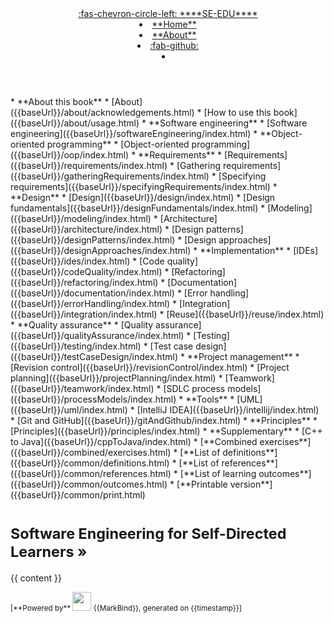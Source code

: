 <head-bottom>
  <link rel="stylesheet" href="{{baseUrl}}/css/textbook.css">
</head-bottom>

<header sticky>
<navbar placement="top" type="dark">
<a slot="brand" href="https://se-education.org" title="SE-EDU" class="navbar-brand"><md>:fas-chevron-circle-left: ****SE-EDU****</md></a>
  <li><a href="{{baseUrl}}/index.html" class="nav-link"><md>**Home**</md></a></li>
  <li><a href="{{baseUrl}}/about/acknowledgements.html" class="nav-link"><md>**About**</md></a></li>
  <li><a href="https://github.com/se-edu/se-book" class="nav-link"><md>:fab-github:</md></a></li>
  <li slot="right" class="nav-link">
    <form class="navbar-form">
      <searchbar placeholder="Search" algolia menu-align-right></searchbar>
    </form>
  </li>
</navbar>
</header>

<div id="flex-body">
<nav id="site-nav" class="fixed-header-padding">
<div class="nav-component slim-scroll">
<site-nav>
* **About this book**
  * [About]({{baseUrl}}/about/acknowledgements.html)
  * [How to use this book]({{baseUrl}}/about/usage.html)
* **Software engineering**
  * [Software engineering]({{baseUrl}}/softwareEngineering/index.html)
* **Object-oriented programming**
  * [Object-oriented programming]({{baseUrl}}/oop/index.html)
* **Requirements**
  * [Requirements]({{baseUrl}}/requirements/index.html)
  * [Gathering requirements]({{baseUrl}}/gatheringRequirements/index.html)
  * [Specifying requirements]({{baseUrl}}/specifyingRequirements/index.html)
* **Design**
  * [Design]({{baseUrl}}/design/index.html)
  * [Design fundamentals]({{baseUrl}}/designFundamentals/index.html)
  * [Modeling]({{baseUrl}}/modeling/index.html)
  * [Architecture]({{baseUrl}}/architecture/index.html)
  * [Design patterns]({{baseUrl}}/designPatterns/index.html)
  * [Design approaches]({{baseUrl}}/designApproaches/index.html)
* **Implementation**
  * [IDEs]({{baseUrl}}/ides/index.html)
  * [Code quality]({{baseUrl}}/codeQuality/index.html)
  * [Refactoring]({{baseUrl}}/refactoring/index.html)
  * [Documentation]({{baseUrl}}/documentation/index.html)
  * [Error handling]({{baseUrl}}/errorHandling/index.html)
  * [Integration]({{baseUrl}}/integration/index.html)
  * [Reuse]({{baseUrl}}/reuse/index.html)
* **Quality assurance**
  * [Quality assurance]({{baseUrl}}/qualityAssurance/index.html)
  * [Testing]({{baseUrl}}/testing/index.html)
  * [Test case design]({{baseUrl}}/testCaseDesign/index.html)
* **Project management**
  * [Revision control]({{baseUrl}}/revisionControl/index.html)
  * [Project planning]({{baseUrl}}/projectPlanning/index.html)
  * [Teamwork]({{baseUrl}}/teamwork/index.html)
  * [SDLC process models]({{baseUrl}}/processModels/index.html)
* **Tools**
  * [UML]({{baseUrl}}/uml/index.html)
  * [IntelliJ IDEA]({{baseUrl}}/intellij/index.html)
  * [Git and GitHub]({{baseUrl}}/gitAndGithub/index.html)
* **Principles**
  * [Principles]({{baseUrl}}/principles/index.html)
* **Supplementary**
  * [C++ to Java]({{baseUrl}}/cppToJava/index.html)
* [**Combined exercises**]({{baseUrl}}/combined/exercises.html)
* [**List of definitions**]({{baseUrl}}/common/definitions.html)
* [**List of references**]({{baseUrl}}/common/references.html)
* [**List of learning outcomes**]({{baseUrl}}/common/outcomes.html)
* [**Printable version**]({{baseUrl}}/common/print.html)
</site-nav>
</div>
</nav>
<div id="content-wrapper" class="fixed-header-padding">

# <span class="text-dark"><small>****Software Engineering for Self-Directed Learners »****</small></span>
  {{ content }}
</div>
<nav id="page-nav" class="fixed-header-padding">
  <div class="nav-component slim-scroll">
  <page-nav />
  </div>
</nav>
</div>

<footer>
  <div class="text-center">
    <small>[<md>**Powered by**</md> <img src="https://markbind.org/favicon.ico" width="30"> {{MarkBind}}, generated on {{timestamp}}]</small>
  </div>
</footer>
